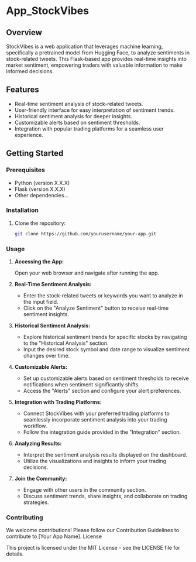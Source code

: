 # App_StockVibes

## Overview

StockVibes is a web application that leverages machine learning, specifically a pretrained model from Hugging Face, to analyze sentiments in stock-related tweets. 
This Flask-based app provides real-time insights into market sentiment, empowering traders with valuable information to make informed decisions.

## Features

- Real-time sentiment analysis of stock-related tweets.
- User-friendly interface for easy interpretation of sentiment trends.
- Historical sentiment analysis for deeper insights.
- Customizable alerts based on sentiment thresholds.
- Integration with popular trading platforms for a seamless user experience.

## Getting Started

### Prerequisites

- Python (version X.X.X)
- Flask (version X.X.X)
- Other dependencies...

### Installation

1. Clone the repository:

   ```bash
   git clone https://github.com/yourusername/your-app.git
   
### Usage

1. **Accessing the App:**

   Open your web browser and navigate after running the app.

2. **Real-Time Sentiment Analysis:**

   - Enter the stock-related tweets or keywords you want to analyze in the input field.
   - Click on the "Analyze Sentiment" button to receive real-time sentiment insights.


3. **Historical Sentiment Analysis:**

   - Explore historical sentiment trends for specific stocks by navigating to the "Historical Analysis" section.
   - Input the desired stock symbol and date range to visualize sentiment changes over time.


4. **Customizable Alerts:**

   - Set up customizable alerts based on sentiment thresholds to receive notifications when sentiment significantly shifts.
   - Access the "Alerts" section and configure your alert preferences.

   
5. **Integration with Trading Platforms:**

   - Connect StockVibes with your preferred trading platforms to seamlessly incorporate sentiment analysis into your trading workflow.
   - Follow the integration guide provided in the "Integration" section.

6. **Analyzing Results:**

   - Interpret the sentiment analysis results displayed on the dashboard.
   - Utilize the visualizations and insights to inform your trading decisions.

7. **Join the Community:**

   - Engage with other users in the community section.
   - Discuss sentiment trends, share insights, and collaborate on trading strategies.


### Contributing

We welcome contributions! Please follow our Contribution Guidelines to contribute to [Your App Name].
License

This project is licensed under the MIT License - see the LICENSE file for details.
